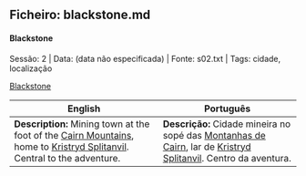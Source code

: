## Ficheiro: blackstone.md

#### Blackstone

Sessão: 2 | Data: (data não especificada) | Fonte: s02.txt | Tags: cidade, localização

[Blackstone](blackstone.png)

| English | Português |
|---------|-----------|
| **Description:** Mining town at the foot of the [Cairn Mountains](cairn_mountains.md), home to [Kristryd Splitanvil](kristryd_splitanvil.md). Central to the adventure. | **Descrição:** Cidade mineira no sopé das [Montanhas de Cairn](cairn_mountains.md), lar de [Kristryd Splitanvil](kristryd_splitanvil.md). Centro da aventura. |



















